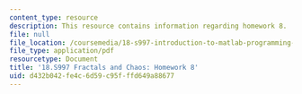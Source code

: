 ```yaml
---
content_type: resource
description: This resource contains information regarding homework 8.
file: null
file_location: /coursemedia/18-s997-introduction-to-matlab-programming-fall-2011/d432b042fe4c6d59c95fffd649a88677_MIT18_S997F11_Homework_8.pdf
file_type: application/pdf
resourcetype: Document
title: '18.S997 Fractals and Chaos: Homework 8'
uid: d432b042-fe4c-6d59-c95f-ffd649a88677
---
```

